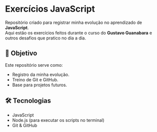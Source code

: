 # Exercícios JavaScript

Repositório criado para registrar minha evolução no aprendizado de **JavaScript**.  
Aqui estão os exercícios feitos durante o curso do **Gustavo Guanabara** e outros desafios que pratico no dia a dia.  

## 🚀 Objetivo
Este repositório serve como:
- Registro da minha evolução.
- Treino de Git e GitHub.
- Base para projetos futuros.

## 🛠 Tecnologias
- JavaScript
- Node.js (para executar os scripts no terminal)
- Git & GitHub
